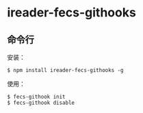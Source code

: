 # ireader-fecs-githooks

## 命令行

安装：

    $ npm install ireader-fecs-githooks -g

使用：

    $ fecs-githook init
    $ fecs-githook disable

